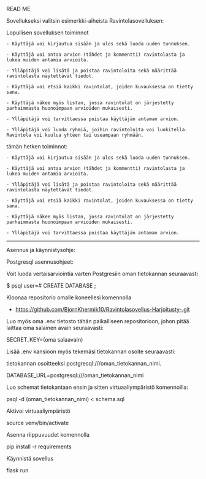 READ ME

Sovellukseksi valitsin esimerkki-aiheista Ravintolasovelluksen:

Lopullisen sovelluksen toiminnot
 
	- Käyttäjä voi kirjautua sisään ja ulos sekä luoda uuden tunnuksen.
 
	- Käyttäjä voi antaa arvion (tähdet ja kommentti) ravintolasta ja lukea muiden antamia arvioita.
 
	- Ylläpitäjä voi lisätä ja poistaa ravintoloita sekä määrittää ravintolasta näytettävät tiedot.
 
	- Käyttäjä voi etsiä kaikki ravintolat, joiden kuvauksessa on tietty sana.
 
	- Käyttäjä näkee myös listan, jossa ravintolat on järjestetty parhaimmasta huonoimpaan arvioiden mukaisesti.
 
	- Ylläpitäjä voi tarvittaessa poistaa käyttäjän antaman arvion.
 
	- Ylläpitäjä voi luoda ryhmiä, joihin ravintoloita voi luokitella. Ravintola voi kuulua yhteen tai useampaan ryhmään.

tämän hetken toiminnot:
	
	- Käyttäjä voi kirjautua sisään ja ulos sekä luoda uuden tunnuksen.
 
	- Käyttäjä voi antaa arvion (tähdet ja kommentti) ravintolasta ja lukea muiden antamia arvioita.
 
	- Ylläpitäjä voi lisätä ja poistaa ravintoloita sekä määrittää ravintolasta näytettävät tiedot.
 
	- Käyttäjä voi etsiä kaikki ravintolat, joiden kuvauksessa on tietty sana.
 
	- Käyttäjä näkee myös listan, jossa ravintolat on järjestetty parhaimmasta huonoimpaan arvioiden mukaisesti.
 
	- Ylläpitäjä voi tarvittaessa poistaa käyttäjän antaman arvion.


------------------------------------------------------------------------------------------
Asennus ja käynnistysohje:
	
Postgresql asennusohjeet:

Voit luoda vertaisarviointia varten Postgresiin oman tietokannan seuraavasti

$ psql
user=# CREATE DATABASE <testi-tietokannan-nimi>;

Kloonaa repositorio omalle koneellesi komennolla

- https://github.com/BjornKhermik10/Ravintolasovellus-Harjoitusty-.git

Luo myös oma .env tietosto tähän paikalliseen repositorioon, johon pitää laittaa oma salainen avain seuraavasti:

SECRET_KEY=(oma salaavain)

Lisää .env kansioon myös tekemäsi tietokannan osoite seuraavasti:

tietokannan osoitteeksi postgresql:///oman_tietokannan_nimi.

DATABASE_URL=postgresql:///oman_tietokannan_nimi

Luo schemat tietokantaan ensin ja sitten virtuaaliympäristö komennoilla:

psql -d (oman_tietokannan_nimi) < schema.sql

Aktivoi virtuaaliympäristö

source venv/bin/activate

Asenna riippuvuudet komennolla

pip install -r requirements

Käynnistä sovellus

flask run
